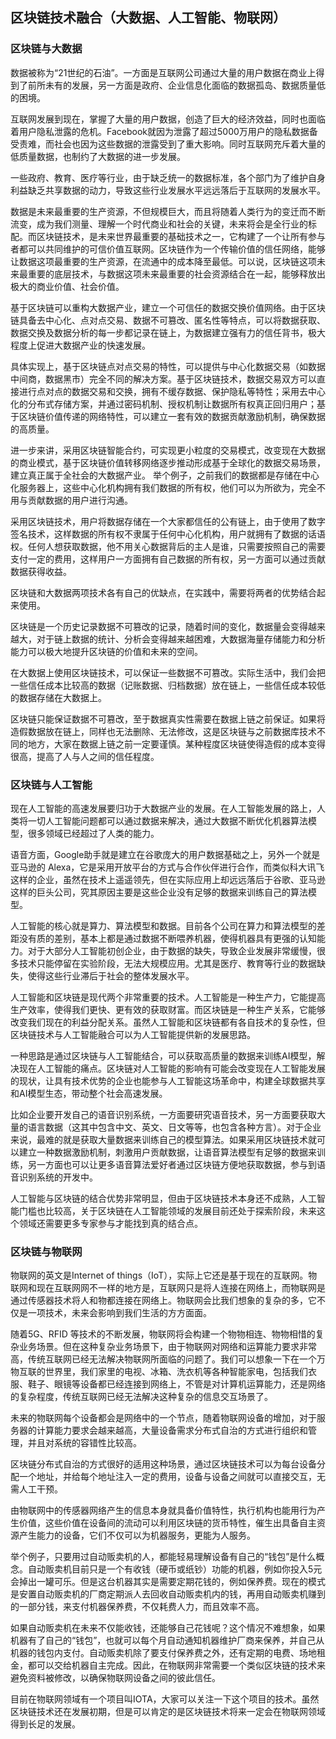 ## 区块链技术融合（大数据、人工智能、物联网）

### 区块链与大数据

数据被称为“21世纪的石油”。一方面是互联网公司通过大量的用户数据在商业上得到了前所未有的发展，另一方面是政府、企业信息化面临的数据孤岛、数据质量低的困境。

互联网发展到现在，掌握了大量的用户数据，创造了巨大的经济效益，同时也面临着用户隐私泄露的危机。Facebook就因为泄露了超过5000万用户的隐私数据备受责难，而社会也因为这些数据的泄露受到了重大影响。同时互联网充斥着大量的低质量数据，也制约了大数据的进一步发展。

一些政府、教育、医疗等行业，由于缺乏统一的数据标准，各个部门为了维护自身利益缺乏共享数据的动力，导致这些行业发展水平远远落后于互联网的发展水平。

数据是未来最重要的生产资源，不但规模巨大，而且将随着人类行为的变迁而不断流变，成为我们测量、理解一个时代商业和社会的关键，未来将会是全行业的标配。而区块链技术，是未来世界最重要的基础技术之一，它构建了一个让所有参与者都可以共同维护的可信价值互联网。区块链作为一个传输价值的信任网络，能够让数据这项最重要的生产资源，在流通中的成本降至最低。可以说，区块链这项未来最重要的底层技术，与数据这项未来最重要的社会资源结合在一起，能够释放出极大的商业价值、社会价值。

基于区块链可以重构大数据产业，建立一个可信任的数据交换价值网络。由于区块链具备去中心化、点对点交易、数据不可篡改、匿名性等特点，可以将数据获取、数据交换及数据分析的每一步都记录在链上，为数据建立强有力的信任背书，极大程度上促进大数据产业的快速发展。

具体实现上，基于区块链点对点交易的特性，可以提供与中心化数据交易（如数据中间商，数据黑市）完全不同的解决方案。基于区块链技术，数据交易双方可以直接进行点对点的数据交易和交换，拥有不缓存数据、保护隐私等特性；采用去中心化的分布式存储方案，并通过密码机制、授权机制让数据所有权真正回归用户；基于区块链价值传递的网络特性，可以建立一套有效的数据贡献激励机制，确保数据的高质量。

进一步来讲，采用区块链智能合约，可实现更小粒度的交易模式，改变现在大数据的商业模式，基于区块链价值转移网络逐步推动形成基于全球化的数据交易场景，建立真正属于全社会的大数据产业。
举个例子，之前我们的数据都是存储在中心化服务器上，这些中心化机构拥有我们数据的所有权，他们可以为所欲为，完全不用与贡献数据的用户进行沟通。

采用区块链技术，用户将数据存储在一个大家都信任的公有链上，由于使用了数字签名技术，这样数据的所有权不隶属于任何中心化机构，用户就拥有了数据的话语权。任何人想获取数据，他不用关心数据背后的主人是谁，只需要按照自己的需要支付一定的费用，这样用户一方面拥有自己数据的所有权，另一方面可以通过贡献数据获得收益。

区块链和大数据两项技术各有自己的优缺点，在实践中，需要将两者的优势结合起来使用。

区块链是一个历史记录数据不可篡改的记录，随着时间的变化，数据量会变得越来越大，对于链上数据的统计、分析会变得越来越困难，大数据海量存储能力和分析能力可以极大地提升区块链的价值和未来的空间。

在大数据上使用区块链技术，可以保证一些数据不可篡改。实际生活中，我们会把一些信任成本比较高的数据（记账数据、归档数据）放在链上，一些信任成本较低的数据存储在大数据上。

区块链只能保证数据不可篡改，至于数据真实性需要在数据上链之前保证。如果将造假数据放在链上，同样也无法删除、无法修改，这是区块链与之前数据库技术不同的地方，大家在数据上链之前一定要谨慎。某种程度区块链使得造假的成本变得很高，提高了人与人之间的信任程度。

### 区块链与人工智能

现在人工智能的高速发展要归功于大数据产业的发展。在人工智能发展的路上，人类将一切人工智能问题都可以通过数据来解决，通过大数据不断优化机器算法模型，很多领域已经超过了人类的能力。

语音方面，Google助手就是建立在谷歌庞大的用户数据基础之上，另外一个就是亚马逊的 Alexa，它是采用开放平台的方式与合作伙伴进行合作，而类似科大讯飞这样的企业，虽然在技术上遥遥领先，但在实际应用上却远远落后于谷歌、亚马逊这样的巨头公司，究其原因主要是这些企业没有足够的数据来训练自己的算法模型。

人工智能的核心就是算力、算法模型和数据。目前各个公司在算力和算法模型的差距没有质的差别，基本上都是通过数据不断喂养机器，使得机器具有更强的认知能力。对于大部分人工智能初创企业，由于数据的缺失，导致企业发展非常缓慢，很多技术只能停留在实验阶段，无法大规模应用。尤其是医疗、教育等行业的数据缺失，使得这些行业滞后于社会的整体发展水平。

人工智能和区块链是现代两个非常重要的技术。人工智能是一种生产力，它能提高生产效率，使得我们更快、更有效的获取财富。而区块链是一种生产关系，它能够改变我们现在的利益分配关系。虽然人工智能和区块链都有各自技术的复杂性，但区块链技术与人工智能融合可以为人工智能提供新的发展思路。

一种思路是通过区块链与人工智能结合，可以获取高质量的数据来训练AI模型，解决现在人工智能的痛点。区块链对人工智能的影响有可能会改变现在人工智能发展的现状，让具有技术优势的企业也能参与人工智能这场革命中，构建全球数据共享和AI模型生态，带动整个社会高速发展。

比如企业要开发自己的语音识别系统，一方面要研究语音技术，另一方面要获取大量的语言数据（这其中包含中文、英文、日文等等，也包含各种方言）。对于企业来说，最难的就是获取大量数据来训练自己的模型算法。如果采用区块链技术就可以建立一种数据激励机制，刺激用户贡献数据，让语音算法模型有足够的数据来训练，另一方面也可以让更多语音算法爱好者通过区块链方便地获取数据，参与到语音识别系统的开发中。

人工智能与区块链的结合优势非常明显，但由于区块链技术本身还不成熟，人工智能门槛也比较高，关于区块链在人工智能领域的发展目前还处于探索阶段，未来这个领域还需要更多专家参与才能找到真的结合点。

### 区块链与物联网

物联网的英文是Internet of things（IoT），实际上它还是基于现在的互联网。物联网和现在互联网网不一样的地方是，互联网只是将人连接在网络上，而物联网是通过传感器技术将人和物都连接在网络上。物联网会比我们想象的复杂的多，它不仅是一项技术，未来会影响到我们生活的方方面面。

随着5G、RFID 等技术的不断发展，物联网将会构建一个物物相连、物物相惜的复杂业务场景。但在这种复杂业务场景下，由于物联网对网络和运算能力要求非常高，传统互联网已经无法解决物联网所面临的问题了。我们可以想象一下在一个万物互联的世界里，我们家里的电视、冰箱、洗衣机等各种智能家电，包括我们衣服、鞋子、眼镜等设备都已经连接到网络上，不管是对计算机运算能力，还是网络的复杂程度，传统互联网已经无法解决这种复杂的信息交互场景了。

未来的物联网每个设备都会是网络中的一个节点，随着物联网设备的增加，对于服务器的计算能力要求会越来越高，大量设备需求分布式自治的方式进行组织和管理，并且对系统的容错性比较高。

区块链分布式自治的方式很好的适用这种场景，通过区块链技术可以为每台设备分配一个地址，并给每个地址注入一定的费用，设备与设备之间就可以直接交互，无需人工干预。

由物联网中的传感器网络产生的信息本身就具备价值特性，执行机构也能用行为产生价值，这些价值在设备间的流动可以利用区块链的货币特性，催生出具备自主资源产生能力的设备，它们不仅可以为机器服务，更能为人服务。

举个例子，只要用过自动贩卖机的人，都能轻易理解设备有自己的“钱包”是什么概念。自动贩卖机目前只是一个有收钱（硬币或纸钞）功能的机器，例如你投入5元会掉出一罐可乐。但是这台机器其实是需要定期花钱的，例如保养费。现在的模式是安置自动贩卖机的厂商定期派人去回收自动贩卖机内的钱，再用自动贩卖机赚到的一部分钱，来支付机器保养费，不仅耗费人力，而且效率不高。

如果自动贩卖机在未来不仅能收钱，还能够自己花钱呢？这个情况不难想象，如果机器有了自己的“钱包”，也就可以每个月自动通知机器维护厂商来保养，并自己从机器的钱包内支付。自动贩卖机除了要支付保养费之外，还有定期的电费、场地租金，都可以交给机器自主完成。因此，在物联网非常需要一个类似区块链的技术来避免资料被修改，以确保物联网设备之间的彼此信任。

目前在物联网领域有一个项目叫IOTA，大家可以关注一下这个项目的技术。虽然区块链技术还在发展初期，但是可以肯定的是区块链技术将来一定会在物联网领域得到长足的发展。
